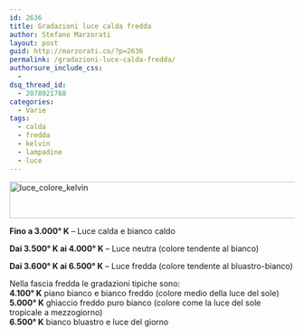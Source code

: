 ```yaml
---
id: 2636
title: Gradazioni luce calda fredda
author: Stefano Marzorati
layout: post
guid: http://marzorati.co/?p=2636
permalink: /gradazioni-luce-calda-fredda/
authorsure_include_css:
  - 
dsq_thread_id:
  - 2078921768
categories:
  - Varie
tags:
  - calda
  - fredda
  - kelvin
  - lampadine
  - luce
---
```

[<img src="http://res.cloudinary.com/marzorati-co/image/upload/v1408107873/luce_colore_kelvin_rr1mqj.png" alt="luce_colore_kelvin" width="577" height="65" class="aligncenter size-full wp-image-2639" />][1]

**Fino a 3.000° K** &#8211; Luce calda e bianco caldo

**Dai 3.500° K ai 4.000° K** &#8211; Luce neutra (colore tendente al bianco)

**Dai 3.600° K ai 6.500° K** &#8211; Luce fredda (colore tendente al bluastro-bianco)

Nella fascia fredda le gradazioni tipiche sono:  
**4.100° K** piano bianco e bianco freddo (colore medio della luce del sole)  
**5.000° K** ghiaccio freddo puro bianco (colore come la luce del sole tropicale a mezzogiorno)  
**6.500° K** bianco bluastro e luce del giorno

 [1]: http://res.cloudinary.com/marzorati-co/image/upload/v1408107873/luce_colore_kelvin_rr1mqj.png